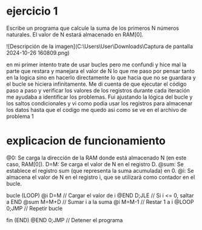 # ejercicio 1
Escribe un programa que calcule la suma de los primeros N números naturales. El valor de N estará almacenado en RAM[0].

![Descripción de la imagen](C:\Users\User\Downloads\Captura de pantalla 2024-10-26 160809.png)



en mi primer intento trate de usar bucles pero me confundi y hice mal la parte que restara y manejara el valor de N lo que me paso por pensar tanto en la logica sino en hacerlo directamente lo que hacia que no se guardara y el bucle se hiciera infinitamente.
Me di cuenta de que ejecutar el código paso a paso y verificar los valores de los registros durante cada iteración me ayudaba a identificar los problemas. Fui ajustando la lógica del bucle y los saltos condicionales y vi como podia usar los registros para almacenar los datos hasta que el codigo me quedo asi como se ve en el archivo de problema 1


# explicacion de funcionamiento
@0: Se carga la dirección de la RAM donde está almacenado N (en este caso, RAM[0]).
D=M: Se carga el valor de N en el registro D.
@sum: Se establece el registro sum (que representa la suma acumulada) en 0.
@i: Se almacena el valor de N en el registro i, que se utilizará como contador en el bucle.

bucle
(LOOP)
  @i
  D=M        // Cargar el valor de i
  @END
  D;JLE      // Si i <= 0, saltar a END
  @sum
  M=M+D      // Sumar i a la suma
  @i
  M=M-1      // Restar 1 a i
  @LOOP
  0;JMP      // Repetir bucle

fin
(END)
  @END
  0;JMP      // Detener el programa

